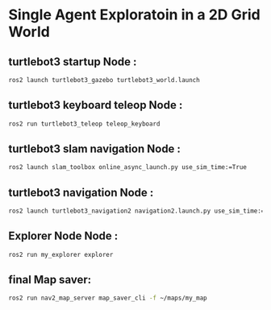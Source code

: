 # Single Agent Exploratoin in a 2D Grid World

## turtlebot3 startup Node : 
```bash
ros2 launch turtlebot3_gazebo turtlebot3_world.launch
```


## turtlebot3 keyboard teleop Node : 
```bash
ros2 run turtlebot3_teleop teleop_keyboard
```


## turtlebot3 slam navigation Node : 
```bash
ros2 launch slam_toolbox online_async_launch.py use_sim_time:=True
```


## turtlebot3 navigation Node : 
```bash
ros2 launch turtlebot3_navigation2 navigation2.launch.py use_sim_time:=True
```


## Explorer Node Node : 
```bash
ros2 run my_explorer explorer
```


## final Map saver: 
```bash
ros2 run nav2_map_server map_saver_cli -f ~/maps/my_map
```
